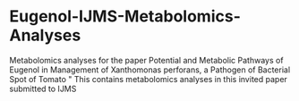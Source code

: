 # Eugenol-IJMS-Metabolomics-Analyses
Metabolomics analyses for the paper Potential and Metabolic Pathways of Eugenol in Management of Xanthomonas perforans, a Pathogen of Bacterial Spot of Tomato "
This contains metabolomics analyses in this invited paper submitted to IJMS 
